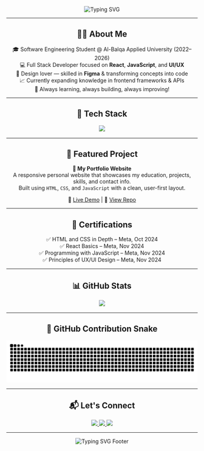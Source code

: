 <p align="center">
  <img src="https://readme-typing-svg.demolab.com?font=Fira+Code&size=26&pause=1000&color=00FFF0&center=true&vCenter=true&width=700&lines=Hi+I'm+Sameer+Sandoqa;Full+Stack+Web+Developer;Passionate+about+UI%2FUX+Design;Always+Learning+%26+Building;Welcome+to+my+GitHub+Profile!" alt="Typing SVG" />
</p>

---

<h2 align="center">👨‍💻 About Me</h2>

<div align="center">

🎓 Software Engineering Student @ Al-Balqa Applied University (2022–2026)  
💻 Full Stack Developer focused on **React**, **JavaScript**, and **UI/UX**  
🎨 Design lover — skilled in **Figma** & transforming concepts into code  
📈 Currently expanding knowledge in frontend frameworks & APIs  
🌟 Always learning, always building, always improving!

</div>

---

<h2 align="center">🚀 Tech Stack</h2>

<p align="center">
  <img src="https://skillicons.dev/icons?i=html,css,js,react,figma,git,github,vscode" />
</p>

---

<h2 align="center">📂 Featured Project</h2>

<p align="center">
  <strong>💼 My Portfolio Website</strong><br/>
  A responsive personal website that showcases my education, projects, skills, and contact info.<br/>
  Built using <code>HTML</code>, <code>CSS</code>, and <code>JavaScript</code> with a clean, user-first layout.
</p>

<p align="center">
  🔗 <a href="#">Live Demo</a> | 📁 <a href="#">View Repo</a>
</p>

---

<h2 align="center">📜 Certifications</h2>

<div align="center">

✅ HTML and CSS in Depth – Meta, Oct 2024  
✅ React Basics – Meta, Nov 2024  
✅ Programming with JavaScript – Meta, Nov 2024  
✅ Principles of UX/UI Design – Meta, Nov 2024  

</div>

---

<h2 align="center">📊 GitHub Stats</h2>

<p align="center">
  <img src="https://github-profile-summary-cards.vercel.app/api/cards/profile-details?username=sameermazen&theme=tokyonight" />
</p>

---

<h2 align="center">🐍 GitHub Contribution Snake</h2>

<p align="center">
  <img src="https://raw.githubusercontent.com/ahmedaldarabee/ahmedaldarabee/output/github-contribution-grid-snake.svg" alt="snake animation"/>
</p>

---

<h2 align="center">📬 Let's Connect</h2>

<p align="center">
  <a href="mailto:sameermazen757@gmail.com">
    <img src="https://img.shields.io/badge/Gmail-D14836?style=for-the-badge&logo=gmail&logoColor=white"/>
  </a>
  <a href="https://www.linkedin.com/in/sameer-mazen-a41a0b316/" target="_blank">
    <img src="https://img.shields.io/badge/LinkedIn-0077B5?style=for-the-badge&logo=linkedin&logoColor=white"/>
  </a>
  <a href="https://github.com/sameermazen">
    <img src="https://img.shields.io/badge/GitHub-181717?style=for-the-badge&logo=github&logoColor=white"/>
  </a>
</p>

---

<p align="center">
  <img src="https://readme-typing-svg.demolab.com?font=Fira+Code&size=23&pause=1100&color=00FFF0&center=true&vCenter=true&width=600&lines=Thanks+for+visiting+my+GitHub+profile!+Let's+build+cool+stuff+together." alt="Typing SVG Footer" />
</p>
